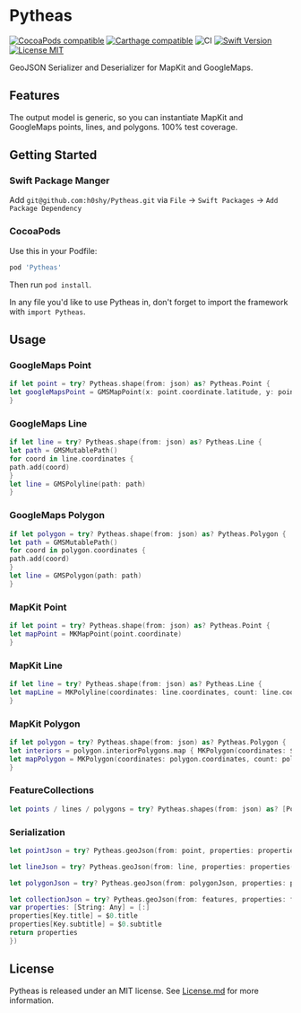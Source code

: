 # Pytheas

[![CocoaPods compatible](https://img.shields.io/cocoapods/v/Pytheas.svg)](https://cocoapods.org/pods/Pytheas)
[![Carthage compatible](https://img.shields.io/badge/Carthage-compatible-4BC51D.svg?style=flat)](https://github.com/Carthage/Carthage)
![CI](https://github.com/h0shy/Pytheas/workflows/BuildAndTest/badge.svg)
[![Swift Version](https://img.shields.io/badge/Swift-5.x-orange.svg)]()
[![License MIT](https://img.shields.io/npm/l/express.svg?style=flat)](https://en.wikipedia.org/wiki/MIT_License)

GeoJSON Serializer and Deserializer for MapKit and GoogleMaps.

## Features

The output model is generic, so you can instantiate MapKit and GoogleMaps points, lines, and polygons. 100% test coverage.

## Getting Started

### Swift Package Manger

Add `git@github.com:h0shy/Pytheas.git` via `File` -> `Swift Packages` -> `Add Package Dependency`

### CocoaPods

Use this in your Podfile:

```rb
pod 'Pytheas'
```

Then run `pod install`.



In any file you'd like to use Pytheas in, don't forget to
import the framework with `import Pytheas`.

## Usage

### GoogleMaps Point

```swift
if let point = try? Pytheas.shape(from: json) as? Pytheas.Point {
let googleMapsPoint = GMSMapPoint(x: point.coordinate.latitude, y: point.coordinate.longitude)
}
```

### GoogleMaps Line

```swift
if let line = try? Pytheas.shape(from: json) as? Pytheas.Line {
let path = GMSMutablePath()
for coord in line.coordinates {
path.add(coord)
}
let line = GMSPolyline(path: path)
}
```

### GoogleMaps Polygon

```swift
if let polygon = try? Pytheas.shape(from: json) as? Pytheas.Polygon {
let path = GMSMutablePath()
for coord in polygon.coordinates {
path.add(coord)
}
let line = GMSPolygon(path: path)
}
```

### MapKit Point

```swift
if let point = try? Pytheas.shape(from: json) as? Pytheas.Point {
let mapPoint = MKMapPoint(point.coordinate)
}
```

### MapKit Line

```swift
if let line = try? Pytheas.shape(from: json) as? Pytheas.Line {
let mapLine = MKPolyline(coordinates: line.coordinates, count: line.coordinates.count)
}
```

### MapKit Polygon

```swift
if let polygon = try? Pytheas.shape(from: json) as? Pytheas.Polygon {
let interiors = polygon.interiorPolygons.map { MKPolygon(coordinates: $0.coordinates, count: $0.coordinates.count) }
let mapPolygon = MKPolygon(coordinates: polygon.coordinates, count: polygon.coordinates.count, interiorPolygons: interiors)
}
```

### FeatureCollections

```swift
let points / lines / polygons = try? Pytheas.shapes(from: json) as? [Point] / [Line] / [Polygon]
```

### Serialization

```swift
let pointJson = try? Pytheas.geoJson(from: point, properties: properties(from: point))
```

```swift
let lineJson = try? Pytheas.geoJson(from: line, properties: properties(from: line))
```

```swift
let polygonJson = try? Pytheas.geoJson(from: polygonJson, properties: properties(from: polygonJson))
```

```swift
let collectionJson = try? Pytheas.geoJson(from: features, properties: features.map {
var properties: [String: Any] = [:]
properties[Key.title] = $0.title
properties[Key.subtitle] = $0.subtitle
return properties
})
```

## License

Pytheas is released under an MIT license. See [License.md](https://github.com/Pytheas/Pytheas/blob/master/License.md) for more information.
